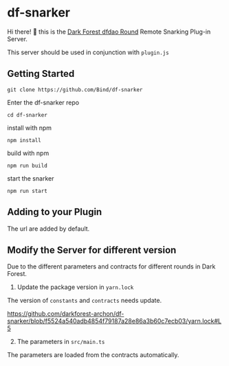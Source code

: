 # df-snarker

Hi there! :wave: this is the [Dark Forest dfdao Round](https://game.dfdao.xyz/play) Remote Snarking Plug-in Server.

This server should be used in conjunction with `plugin.js`


## Getting Started

`git clone https://github.com/Bind/df-snarker`

Enter the df-snarker repo

`cd df-snarker`

install with npm

`npm install`

build with npm

`npm run build`

start the snarker

`npm run start`


## Adding to your Plugin

The url are added by default.

## Modify the Server for different version

Due to the different parameters and contracts for different rounds in Dark Forest.

1. Update the package version in `yarn.lock`

The version of `constants` and `contracts` needs update.

https://github.com/darkforest-archon/df-snarker/blob/f5524a540adb4854f79187a28e86a3b60c7ecb03/yarn.lock#L5

2. The parameters in `src/main.ts`

The parameters are loaded from the contracts automatically.